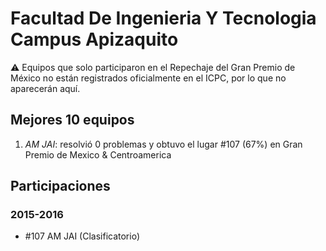 # Facultad De Ingenieria Y Tecnologia Campus Apizaquito

:warning: Equipos que solo participaron en el Repechaje del Gran Premio de México no están registrados oficialmente en el ICPC, por lo que no aparecerán aquí.

## Mejores 10 equipos

1. _AM JAI_: resolvió 0 problemas y obtuvo el lugar #107 (67%) en Gran Premio de Mexico & Centroamerica

## Participaciones

### 2015-2016

- #107 AM JAI (Clasificatorio)



